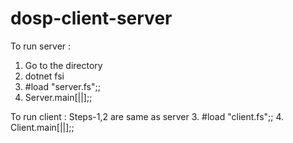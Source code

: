 # dosp-client-server
To run server :
1. Go to the directory
2. dotnet fsi
3. #load "server.fs";;
4. Server.main[||];;

To run client :
Steps-1,2 are same as server
3. #load "client.fs";;
4. Client.main[||];;

